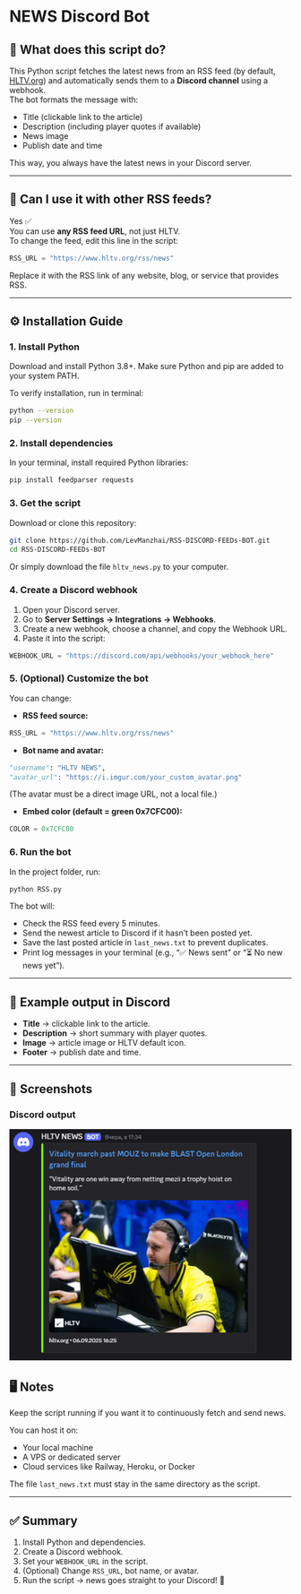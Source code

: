 # NEWS Discord Bot

## 📌 What does this script do?
This Python script fetches the latest news from an RSS feed (by default, [HLTV.org](https://www.hltv.org/)) and automatically sends them to a **Discord channel** using a webhook.  
The bot formats the message with:
- Title (clickable link to the article)
- Description (including player quotes if available)
- News image
- Publish date and time  

This way, you always have the latest news in your Discord server.

---

## 🔄 Can I use it with other RSS feeds?
Yes ✅  
You can use **any RSS feed URL**, not just HLTV.  
To change the feed, edit this line in the script:
```python
RSS_URL = "https://www.hltv.org/rss/news"
```
Replace it with the RSS link of any website, blog, or service that provides RSS.

---

## ⚙️ Installation Guide

### 1. Install Python
Download and install Python 3.8+.
Make sure Python and pip are added to your system PATH.

To verify installation, run in terminal:
```bash
python --version
pip --version
```

### 2. Install dependencies
In your terminal, install required Python libraries:
```bash
pip install feedparser requests
```

### 3. Get the script
Download or clone this repository:
```bash
git clone https://github.com/LevManzhai/RSS-DISCORD-FEEDs-BOT.git
cd RSS-DISCORD-FEEDs-BOT
```
Or simply download the file `hltv_news.py` to your computer.

### 4. Create a Discord webhook
1. Open your Discord server.  
2. Go to **Server Settings → Integrations → Webhooks**.  
3. Create a new webhook, choose a channel, and copy the Webhook URL.  
4. Paste it into the script:
```python
WEBHOOK_URL = "https://discord.com/api/webhooks/your_webhook_here"
```

### 5. (Optional) Customize the bot
You can change:

- **RSS feed source:**
```python
RSS_URL = "https://www.hltv.org/rss/news"
```

- **Bot name and avatar:**
```python
"username": "HLTV NEWS",
"avatar_url": "https://i.imgur.com/your_custom_avatar.png"
```
(The avatar must be a direct image URL, not a local file.)

- **Embed color (default = green 0x7CFC00):**
```python
COLOR = 0x7CFC00
```

### 6. Run the bot
In the project folder, run:
```bash
python RSS.py
```

The bot will:
- Check the RSS feed every 5 minutes.  
- Send the newest article to Discord if it hasn’t been posted yet.  
- Save the last posted article in `last_news.txt` to prevent duplicates.  
- Print log messages in your terminal (e.g., “✅ News sent” or “⏳ No new news yet”).  

---

## 🎨 Example output in Discord
- **Title** → clickable link to the article.  
- **Description** → short summary with player quotes.  
- **Image** → article image or HLTV default icon.  
- **Footer** → publish date and time.  

---

## 📸 Screenshots

### Discord output
![News in discors](screenshot1.png)



## 🖥️ Notes
Keep the script running if you want it to continuously fetch and send news.

You can host it on:
- Your local machine  
- A VPS or dedicated server  
- Cloud services like Railway, Heroku, or Docker  

The file `last_news.txt` must stay in the same directory as the script.

---

## ✅ Summary
1. Install Python and dependencies.  
2. Create a Discord webhook.  
3. Set your `WEBHOOK_URL` in the script.  
4. (Optional) Change `RSS_URL`, bot name, or avatar.  
5. Run the script → news goes straight to your Discord! 🚀

